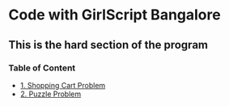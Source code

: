 # Code with GirlScript Bangalore

## This is the hard section of the program

### Table of Content

- [1. Shopping Cart Problem](1.%20Shopping%20Cart%20Problem/README.md)
- [2. Puzzle Problem](2.%20Puzzle%20Problem/README.md)
